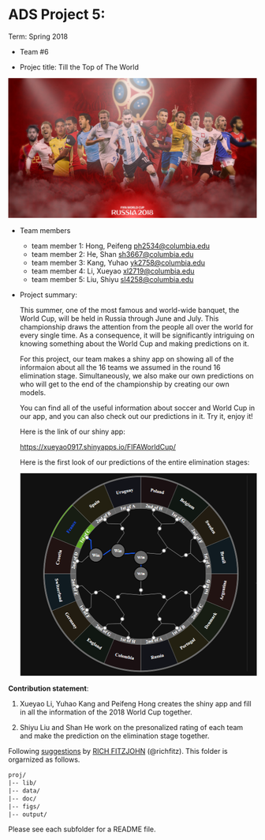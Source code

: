 # ADS Project 5: 

Term: Spring 2018

+ Team #6

+ Projec title: Till the Top of The World

![World Cup](app/www/background.jpg)

+ Team members
	+ team member 1: Hong, Peifeng ph2534@columbia.edu
	+ team member 2: He, Shan sh3667@columbia.edu
	+ team member 3: Kang, Yuhao yk2758@columbia.edu
	+ team member 4: Li, Xueyao xl2719@columbia.edu
	+ team member 5: Liu, Shiyu sl4258@columbia.edu
	
+ Project summary: 

  This summer, one of the most famous and world-wide banquet, the World Cup, will be held in Russia through June and     July. This championship draws the attention from the people all over the world for every single time. As a             consequence, it will be significantly intriguing on knowing something about the World Cup and making predictions on    it.

  For this project, our team makes a shiny app on showing all of the informaion about all the 16 teams we assumed in     the round 16 elimination stage. Simultaneously, we also make our own predictions on who will get to the end of the     championship by creating our own models. 
  
  You can find all of the useful information about soccer and World Cup in our app, and you can also check out our       predictions in it. Try it, enjoy it!
	
	Here is the link of our shiny app:
	
	https://xueyao0917.shinyapps.io/FIFAWorldCup/
	
	Here is the first look of our predictions of the entire elimination stages:
	
  ![Road to the Top](figs/prediction.jpg)
  
**Contribution statement**:

1. Xueyao Li, Yuhao Kang and Peifeng Hong creates the shiny app and fill in all the information of the 2018 World Cup together.

2. Shiyu Liu and Shan He work on the presonalized rating of each team and make the prediction on the elimination stage together.

Following [suggestions](http://nicercode.github.io/blog/2013-04-05-projects/) by [RICH FITZJOHN](http://nicercode.github.io/about/#Team) (@richfitz). This folder is orgarnized as follows.

```
proj/
|-- lib/
|-- data/
|-- doc/
|-- figs/
|-- output/
```

Please see each subfolder for a README file.
